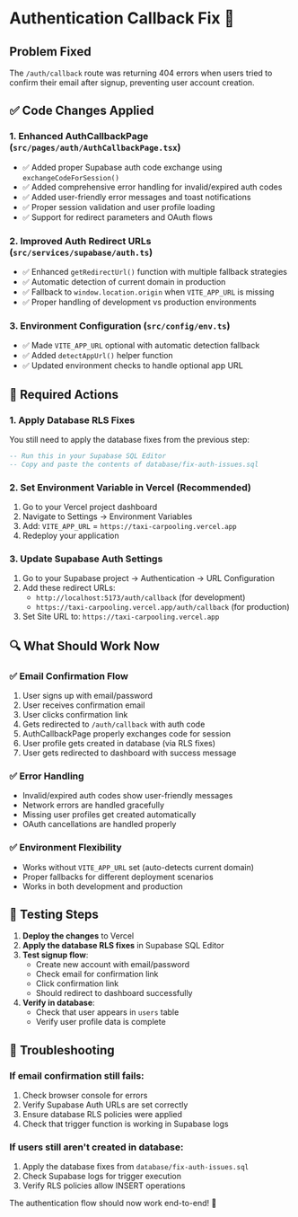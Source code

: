 # Authentication Callback Fix 🔧

## Problem Fixed
The `/auth/callback` route was returning 404 errors when users tried to confirm their email after signup, preventing user account creation.

## ✅ Code Changes Applied

### 1. **Enhanced AuthCallbackPage** (`src/pages/auth/AuthCallbackPage.tsx`)
- ✅ Added proper Supabase auth code exchange using `exchangeCodeForSession()`
- ✅ Added comprehensive error handling for invalid/expired auth codes  
- ✅ Added user-friendly error messages and toast notifications
- ✅ Proper session validation and user profile loading
- ✅ Support for redirect parameters and OAuth flows

### 2. **Improved Auth Redirect URLs** (`src/services/supabase/auth.ts`)
- ✅ Enhanced `getRedirectUrl()` function with multiple fallback strategies
- ✅ Automatic detection of current domain in production
- ✅ Fallback to `window.location.origin` when `VITE_APP_URL` is missing
- ✅ Proper handling of development vs production environments

### 3. **Environment Configuration** (`src/config/env.ts`)
- ✅ Made `VITE_APP_URL` optional with automatic detection fallback
- ✅ Added `detectAppUrl()` helper function
- ✅ Updated environment checks to handle optional app URL

## 🚀 Required Actions

### 1. **Apply Database RLS Fixes**
You still need to apply the database fixes from the previous step:

```sql
-- Run this in your Supabase SQL Editor
-- Copy and paste the contents of database/fix-auth-issues.sql
```

### 2. **Set Environment Variable in Vercel** (Recommended)
1. Go to your Vercel project dashboard
2. Navigate to Settings → Environment Variables
3. Add: `VITE_APP_URL` = `https://taxi-carpooling.vercel.app`
4. Redeploy your application

### 3. **Update Supabase Auth Settings**
1. Go to your Supabase project → Authentication → URL Configuration
2. Add these redirect URLs:
   - `http://localhost:5173/auth/callback` (for development)
   - `https://taxi-carpooling.vercel.app/auth/callback` (for production)
3. Set Site URL to: `https://taxi-carpooling.vercel.app`

## 🔍 What Should Work Now

### ✅ **Email Confirmation Flow**
1. User signs up with email/password
2. User receives confirmation email
3. User clicks confirmation link  
4. Gets redirected to `/auth/callback` with auth code
5. AuthCallbackPage properly exchanges code for session
6. User profile gets created in database (via RLS fixes)
7. User gets redirected to dashboard with success message

### ✅ **Error Handling**
- Invalid/expired auth codes show user-friendly messages
- Network errors are handled gracefully  
- Missing user profiles get created automatically
- OAuth cancellations are handled properly

### ✅ **Environment Flexibility**
- Works without `VITE_APP_URL` set (auto-detects current domain)
- Proper fallbacks for different deployment scenarios
- Works in both development and production

## 🧪 Testing Steps

1. **Deploy the changes** to Vercel
2. **Apply the database RLS fixes** in Supabase SQL Editor
3. **Test signup flow**:
   - Create new account with email/password
   - Check email for confirmation link
   - Click confirmation link
   - Should redirect to dashboard successfully
4. **Verify in database**:
   - Check that user appears in `users` table
   - Verify user profile data is complete

## 🐛 Troubleshooting

### If email confirmation still fails:
1. Check browser console for errors
2. Verify Supabase Auth URLs are set correctly  
3. Ensure database RLS policies were applied
4. Check that trigger function is working in Supabase logs

### If users still aren't created in database:
1. Apply the database fixes from `database/fix-auth-issues.sql`
2. Check Supabase logs for trigger execution
3. Verify RLS policies allow INSERT operations

The authentication flow should now work end-to-end! 🎉